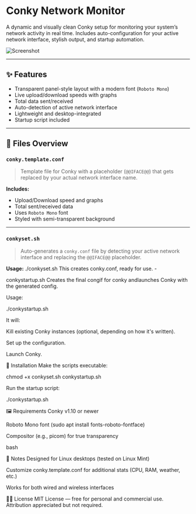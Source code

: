 # Conky Network Monitor

A dynamic and visually clean Conky setup for monitoring your system’s network activity in real time. Includes auto-configuration for your active network interface, stylish output, and startup automation.

![Screenshot](https://your-image-link-if-any) <!-- Optional: Add a screenshot -->

---

## ✨ Features

- Transparent panel-style layout with a modern font (`Roboto Mono`)
- Live upload/download speeds with graphs
- Total data sent/received
- Auto-detection of active network interface
- Lightweight and desktop-integrated
- Startup script included

---

## 📁 Files Overview

### `conky.template.conf`

> Template file for Conky with a placeholder (`@@IFACE@@`) that gets replaced by your actual network interface name.

**Includes:**
- Upload/Download speed and graphs
- Total sent/received data
- Uses `Roboto Mono` font
- Styled with semi-transparent background

---

### `conkyset.sh`

> Auto-generates a `conky.conf` file by detecting your active network interface and replacing the `@@IFACE@@` placeholder.

**Usage:** 
./conkyset.sh
This creates conky.conf, ready for use. - 

conkystartup.sh
Creates the final congif for conky andlaunches Conky with the generated config.

Usage:

./conkystartup.sh

It will:

Kill existing Conky instances (optional, depending on how it's written).

Set up the configuration.

Launch Conky.

🚀 Installation
Make the scripts executable:

chmod +x conkyset.sh conkystartup.sh

Run the startup script:

./conkystartup.sh

🖼️ Requirements
Conky v1.10 or newer

Roboto Mono font (sudo apt install fonts-roboto-fontface)

Compositor (e.g., picom) for true transparency

bash

📌 Notes
Designed for Linux desktops (tested on Linux Mint)

Customize conky.template.conf for additional stats (CPU, RAM, weather, etc.)

Works for both wired and wireless interfaces

🧑‍💻 License
MIT License — free for personal and commercial use. Attribution appreciated but not required.




